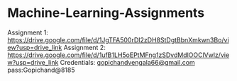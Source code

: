 # Machine-Learning-Assignments
Assignment 1: https://drive.google.com/file/d/1JgTFA500rDI2zDH8StDgtBbnXmkwn3Bo/view?usp=drive_link
Assignment 2: https://drive.google.com/file/d/1ufB1LH5oEPtMFng1zSDvdMdlOOClVwlz/view?usp=drive_link
Credentials: gopichandvengala66@gmail.com   pass:Gopichand@8185
